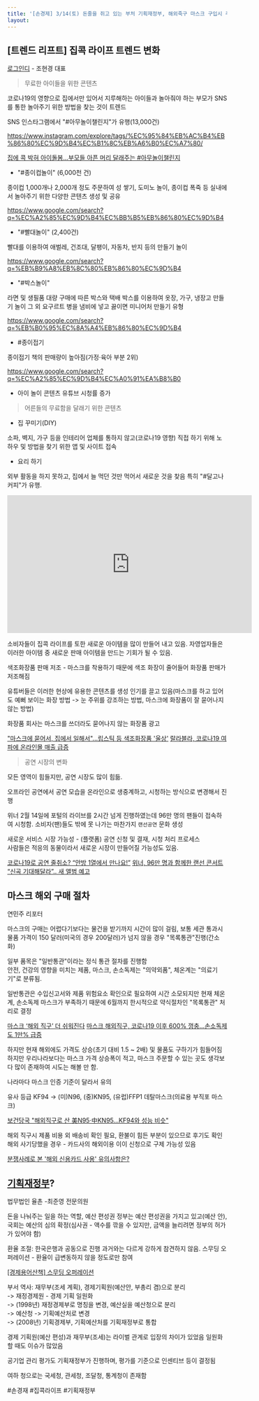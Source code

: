 ```yaml
---
title: '[손경제] 3/14(토) 돈줄을 쥐고 있는 부처 기획재정부, 해외죽구 마스크 구입시 주의점, 집콕 라이프가 가져온 변화'
layout: 
---
```


## [트렌드 리프트] 집콕 라이프 트렌드 변화

[로그인디](https://logind.kr/) - 조현경 대표

> 무료한 아이들을 위한 콘텐츠

코로나19의 영향으로 집에서만 있어서 지루해하는 아이들과 놀아줘야 하는 부모가 SNS를 통한 놀아주기 위한 방법을 찾는 것이 트렌드

SNS 인스타그램에서 "#아무놀이챌린지"가 유행(13,000건)  

https://www.instagram.com/explore/tags/%EC%95%84%EB%AC%B4%EB%86%80%EC%9D%B4%EC%B1%8C%EB%A6%B0%EC%A7%80/

[집에 콕 박혀 아이돌봄…부모들 아픈 머리 달래주는 #아무놀이챌린지](http://www.hani.co.kr/arti/society/society_general/929918.html)



* "#종이컵놀이" (6,000천 건)

종이컵 1,000개나 2,000개 정도 주문하여 성 쌓기, 도미노 놀이, 종이컵 폭죽 등 실내에서 놀아주기 위한 다양한 콘텐츠 생성 및 공유

https://www.google.com/search?q=%EC%A2%85%EC%9D%B4%EC%BB%B5%EB%86%80%EC%9D%B4

* "#빨대놀이" (2,400건)

빨대를 이용하여 애벌레, 건조대, 달팽이, 자동차, 반지 등의 만들기 놀이

https://www.google.com/search?q=%EB%B9%A8%EB%8C%80%EB%86%80%EC%9D%B4

* "#박스놀이"

라면 및 생필품 대량 구매에 따른 박스와 택배 박스를 이용하여 옷장, 가구, 냉장고 만들기 놀이
그 외 요구르트 병을 냄비에 넣고 끓이면 미니어처 만들기 유형

https://www.google.com/search?q=%EB%B0%95%EC%8A%A4%EB%86%80%EC%9D%B4

* #종이접기 

종이접기 책의 판매량이 높아짐(가정·육아 부분 2위)

https://www.google.com/search?q=%EC%A2%85%EC%9D%B4%EC%A0%91%EA%B8%B0

* 아이 놀이 콘텐츠 유튜브 시청률 증가

> 어른들의 무료함을 달래기 위한 콘텐츠


* 집 꾸미기(DIY) 

소파, 벽지, 가구 등을 인테리어 업체를 통하지 않고(코로나19 영향) 직접 하기 위해 노하우 및 방법을 찾기 위한 앱 및 사이트 접속

* 요리 하기

외부 활동을 하지 못하고, 집에서 늘 먹던 것만 먹어서 새로운 것을 찾음
특히 "#달고나커피"가 유행. 

<iframe width="560" height="315" src="https://www.youtube.com/embed/YbioO7wX1SA" frameborder="0" allow="accelerometer; autoplay; encrypted-media; gyroscope; picture-in-picture" allowfullscreen></iframe>


소비자들이 집콕 라이프를 토한 새로운 아이템을 많이 만들어 내고 있음.
자영업자들은 이러한 아이템 중 새로운 판매 아이템을 만드는 기회가 될 수 있음.

색조화장품 판매 저조 - 마스크를 착용하기 때문에 색조 화장이 줄어들어 화장품 판매가 저조해짐  

유튜버들은 이러한 현상에 유용한 콘텐츠를 생성 인기를 끌고 있음(마스크를 하고 있어도 예뻐 보이는 화장 방법 -> 눈 주위를 강조하는 방법, 마스크에 화장품이 잘 묻어나지 않는 방법) 

화장품 회사는 마스크를 쓰더라도 묻어나지 않는 화장품 광고

["마스크에 묻어서, 집에서 일해서"…립스틱 등 색조화장품 '울상'](https://www.news1.kr/articles/?3867809)
[랄라블라, 코로나19 여파에 온라인몰 매출 급증](https://www.edaily.co.kr/news/read?newsId=01453046625675112&mediaCodeNo=257&OutLnkChk=Y)

> 공연 시장의 변화

모든 영역이 힘들지만, 공연 시장도 많이 힘듦.

오프라인 공연에서 공연 모습을 온라인으로 생중계하고, 시청하는 방식으로 변경해서 진행  

위너 2월 14일에 포털의 라이브를 2시간 넘게 진행하였는데 96만 명의 팬들이 접속하여 시청함.
소비자(팬)들도 밖에 못 나가는 마찬가지 `랜선공연` 문화 생성

새로운 서비스 시장 가능성 - (플랫폼) 공연 신청 및 결재, 시청 처리 프로세스   
사람들은 적응의 동물이라서 새로운 시장이 만들어질 가능성도 있음.

[코로나19로 공연 줄취소? “안방 1열에서 만나요!”](http://www.kukinews.com/news/article.html?no=759835)
[위너, 96만 명과 함께한 랜선 콘서트 “신곡 기대해달라”.. 새 앨범 예고](http://enews.imbc.com/News/RetrieveNewsInfo/276645)

## 마스크 해외 구매 절차

연민주 리포터

마스크의 구매는 어렵다기보다는 물건을 받기까지 시간이 많이 걸림, 
보통 세관 통과시 물품 가격이 150 달러(미국의 경우 200달러)가 넘지 않을 경우 "목록통관"진행(간소화)

일부 품목은 "일반통관"이라는 정식 통관 절차를 진행함  
안전, 건강의 영향을 미치는 제품, 마스크, 손소독제는 "의약외품", 체온계는 "의료기기"로 분류됨.

일반통관은 수입신고서와 제품 위험요소 확인으로 필요하여 시간 소모되지만 
현재 체온계, 손소독제 마스크가 부족하기 때문에 6월까지 한시적으로 약식절차인 "목록통관" 처리로 결정

[마스크 ‘해외 직구’ 더 쉬워진다](http://news.heraldcorp.com/view.php?ud=20200308000174)
[마스크 해외직구, 코로나19 이후 600% 껑충…손소독제도 1만% 급증](https://www.news1.kr/articles/?3869159)

하지만 현재 해외에도 가격도 상승(초기 대비 1.5 ~ 2배) 및 물품도 구하기가 힘들어짐 하지만 우리나라보다는 마스크 가격 상승폭이 적고, 마스크 주문할 수 있는 곳도 생각보다 많이 존재하여 시도는 해볼 만 함.

나라마다 마스크 인증 기준이 달라서 유의

유사 등급 KF94 -> (미)N96, (중)KN95, (유럽)FFP1
데탈마스크(의료용 부직포 마스크)

[보건당국 "해외직구로 산 美N95·中KN95…KF94와 성능 비슷"](https://www.mk.co.kr/news/it/view/2020/03/247404/)

해외 직구시 제품 비용 외 배송비 확인 필요, 환불이 힘든 부분이 있으므로 후기도 확인
해외 사기당했을 경우 - 카드사의 해외이용 이이 신청으로 구제 가능성 있음

[분쟁사례로 본 '해외 신용카드 사용' 유의사항은?](http://www.dailian.co.kr/news/view/543023)

## [기획재정부](https://namu.wiki/w/%EA%B8%B0%ED%9A%8D%EC%9E%AC%EC%A0%95%EB%B6%80)?

법무법인 율촌 -최준영 전문의원

돈을 나눠주는 일을 하는 역할, 예산 편성권
정부는 예산 편성권을 가지고 있고(예산 안), 국회는 예산의 심의 확정(심사권 - 액수를 깎을 수 있지만, 금액을 늘리려면 정부의 허가가 있어야 함)


환율 조절: 한국은행과 공동으로 진행
과거와는 다르게 강하게 참견하지 않음. 스무딩 오퍼레이션 - 환율이 급변동하지 않을 정도로만 참여

[[경제용어산책] 스무딩 오퍼레이션](https://www.mk.co.kr/news/special-edition/view/2011/07/477812/)

부서 역사: 
재무부(조세 계획), 경제기획원(예산안, 부총리 겸)으로 분리   
-> 재정경제원 - 경제 기획 일원화  
-> (1998년) 재정경제부로 명칭을 변경, 예산실을 예산청으로 분리  
-> 예산청 -> 기획예산처로 변경  
-> (2008년) 기획경제부, 기획예산처를 기획재정부로 통합

경제 기획원(예산 편성)과 재무부(조세)는 라이벌 관계로 입장의 차이가 있었음
일원화할 때도 이슈가 많았음

공기업 관리 평가도 기획재정부가 진행하며, 평가를 기준으로 인센티브 등이 결정됨

여하 청으로는 국세청, 관세청, 조달청, 통계청이 존재함


#손경재 #집콕라이프 #기획재정부